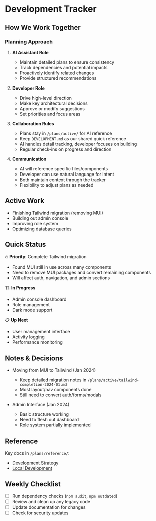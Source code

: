 # Development Tracker

## How We Work Together

### Planning Approach
1. **AI Assistant Role**
   - Maintain detailed plans to ensure consistency
   - Track dependencies and potential impacts
   - Proactively identify related changes
   - Provide structured recommendations

2. **Developer Role**
   - Drive high-level direction
   - Make key architectural decisions
   - Approve or modify suggestions
   - Set priorities and focus areas

3. **Collaboration Rules**
   - Plans stay in `/plans/active/` for AI reference
   - Keep `DEVELOPMENT.md` as our shared quick reference
   - AI handles detail tracking, developer focuses on building
   - Regular check-ins on progress and direction

4. **Communication**
   - AI will reference specific files/components
   - Developer can use natural language for intent
   - Both maintain context through the tracker
   - Flexibility to adjust plans as needed

## Active Work
- Finishing Tailwind migration (removing MUI)
- Building out admin console
- Improving role system
- Optimizing database queries

## Quick Status
🔥 **Priority**: Complete Tailwind migration
- Found MUI still in use across many components
- Need to remove MUI packages and convert remaining components
- Will affect auth, navigation, and admin sections

🏗️ **In Progress**
- Admin console dashboard
- Role management
- Dark mode support

📋 **Up Next**
- User management interface
- Activity logging
- Performance monitoring

## Notes & Decisions
- Moving from MUI to Tailwind (Jan 2024)
  - Keep detailed migration notes in `/plans/active/tailwind-completion-2024-01.md`
  - Most layout/nav components done
  - Still need to convert auth/forms/modals

- Admin Interface (Jan 2024)
  - Basic structure working
  - Need to flesh out dashboard
  - Role system partially implemented

## Reference
Key docs in `/plans/reference/`:
- [Development Strategy](/plans/reference/development-strategy.md)
- [Local Development](/plans/reference/local-development-strategy.md)

## Weekly Checklist
- [ ] Run dependency checks (`npm audit`, `npm outdated`)
- [ ] Review and clean up any legacy code
- [ ] Update documentation for changes
- [ ] Check for security updates 